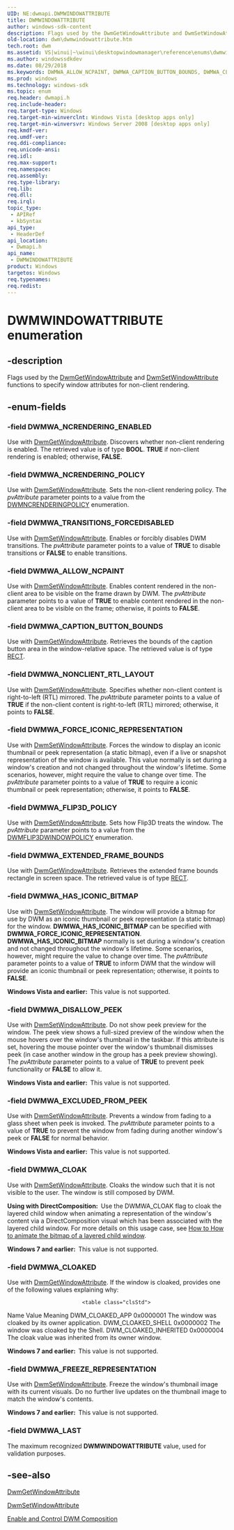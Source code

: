 ```yaml
---
UID: NE:dwmapi.DWMWINDOWATTRIBUTE
title: DWMWINDOWATTRIBUTE
author: windows-sdk-content
description: Flags used by the DwmGetWindowAttribute and DwmSetWindowAttribute functions to specify window attributes for non-client rendering.
old-location: dwm\dwmwindowattribute.htm
tech.root: dwm
ms.assetid: VS|winui|~\winui\desktopwindowmanager\reference\enums\dwmwindowattribute.htm
ms.author: windowssdkdev
ms.date: 08/29/2018
ms.keywords: DWMWA_ALLOW_NCPAINT, DWMWA_CAPTION_BUTTON_BOUNDS, DWMWA_CLOAK, DWMWA_CLOAKED, DWMWA_DISALLOW_PEEK, DWMWA_EXCLUDED_FROM_PEEK, DWMWA_EXTENDED_FRAME_BOUNDS, DWMWA_FLIP3D_POLICY, DWMWA_FORCE_ICONIC_REPRESENTATION, DWMWA_FREEZE_REPRESENTATION, DWMWA_HAS_ICONIC_BITMAP, DWMWA_LAST, DWMWA_NCRENDERING_ENABLED, DWMWA_NCRENDERING_POLICY, DWMWA_NONCLIENT_RTL_LAYOUT, DWMWA_TRANSITIONS_FORCEDISABLED, DWMWINDOWATTRIBUTE, DWMWINDOWATTRIBUTE enumeration [Desktop Window Manager], _udwm_dwmwindowattribute, _udwm_dwmwindowattribute_cpp, dwm.dwmwindowattribute, dwmapi/DWMWA_ALLOW_NCPAINT, dwmapi/DWMWA_CAPTION_BUTTON_BOUNDS, dwmapi/DWMWA_CLOAK, dwmapi/DWMWA_CLOAKED, dwmapi/DWMWA_DISALLOW_PEEK, dwmapi/DWMWA_EXCLUDED_FROM_PEEK, dwmapi/DWMWA_EXTENDED_FRAME_BOUNDS, dwmapi/DWMWA_FLIP3D_POLICY, dwmapi/DWMWA_FORCE_ICONIC_REPRESENTATION, dwmapi/DWMWA_FREEZE_REPRESENTATION, dwmapi/DWMWA_HAS_ICONIC_BITMAP, dwmapi/DWMWA_LAST, dwmapi/DWMWA_NCRENDERING_ENABLED, dwmapi/DWMWA_NCRENDERING_POLICY, dwmapi/DWMWA_NONCLIENT_RTL_LAYOUT, dwmapi/DWMWA_TRANSITIONS_FORCEDISABLED, dwmapi/DWMWINDOWATTRIBUTE, winui._udwm_dwmwindowattribute
ms.prod: windows
ms.technology: windows-sdk
ms.topic: enum
req.header: dwmapi.h
req.include-header: 
req.target-type: Windows
req.target-min-winverclnt: Windows Vista [desktop apps only]
req.target-min-winversvr: Windows Server 2008 [desktop apps only]
req.kmdf-ver: 
req.umdf-ver: 
req.ddi-compliance: 
req.unicode-ansi: 
req.idl: 
req.max-support: 
req.namespace: 
req.assembly: 
req.type-library: 
req.lib: 
req.dll: 
req.irql: 
topic_type:
 - APIRef
 - kbSyntax
api_type:
 - HeaderDef
api_location:
 - Dwmapi.h
api_name:
 - DWMWINDOWATTRIBUTE
product: Windows
targetos: Windows
req.typenames: 
req.redist: 
---
```


# DWMWINDOWATTRIBUTE enumeration


## -description


Flags used by the <a href="https://msdn.microsoft.com/1b08de95-703f-4f61-9341-97124a3072f2">DwmGetWindowAttribute</a> and <a href="https://msdn.microsoft.com/51f6544a-edc4-4d0c-b39a-277a8dcbe94f">DwmSetWindowAttribute</a> functions to specify window attributes for non-client rendering.


## -enum-fields




### -field DWMWA_NCRENDERING_ENABLED

Use with <a href="https://msdn.microsoft.com/1b08de95-703f-4f61-9341-97124a3072f2">DwmGetWindowAttribute</a>. Discovers whether non-client rendering is enabled. The retrieved value is of type <b>BOOL</b>. <b>TRUE</b> if non-client rendering is enabled; otherwise, <b>FALSE</b>.


### -field DWMWA_NCRENDERING_POLICY

Use with <a href="https://msdn.microsoft.com/51f6544a-edc4-4d0c-b39a-277a8dcbe94f">DwmSetWindowAttribute</a>. Sets the non-client rendering policy. The <i>pvAttribute</i> parameter points to a value from the <a href="https://msdn.microsoft.com/b02f9157-55cc-4965-9836-2b359f3dade5">DWMNCRENDERINGPOLICY</a> enumeration.


### -field DWMWA_TRANSITIONS_FORCEDISABLED

Use with <a href="https://msdn.microsoft.com/51f6544a-edc4-4d0c-b39a-277a8dcbe94f">DwmSetWindowAttribute</a>. Enables or forcibly disables DWM transitions. The <i>pvAttribute</i> parameter points to a value of <b>TRUE</b> to disable transitions or <b>FALSE</b> to enable transitions.


### -field DWMWA_ALLOW_NCPAINT

Use with <a href="https://msdn.microsoft.com/51f6544a-edc4-4d0c-b39a-277a8dcbe94f">DwmSetWindowAttribute</a>. Enables content rendered in the non-client area to be visible on the frame drawn by DWM. The <i>pvAttribute</i> parameter points to a value of <b>TRUE</b> to enable content rendered in the non-client area to be visible on the frame; otherwise, it points to <b>FALSE</b>.


### -field DWMWA_CAPTION_BUTTON_BOUNDS

Use with <a href="https://msdn.microsoft.com/1b08de95-703f-4f61-9341-97124a3072f2">DwmGetWindowAttribute</a>. Retrieves the bounds of the caption button area in the window-relative space. The retrieved value is of type <a href="https://msdn.microsoft.com/9439cb6c-f2f7-4c27-b1d7-8ddf16d81fe8">RECT</a>.


### -field DWMWA_NONCLIENT_RTL_LAYOUT

Use with <a href="https://msdn.microsoft.com/51f6544a-edc4-4d0c-b39a-277a8dcbe94f">DwmSetWindowAttribute</a>. Specifies whether non-client content is right-to-left (RTL) mirrored. The <i>pvAttribute</i> parameter points to a value of <b>TRUE</b> if the non-client content is right-to-left (RTL) mirrored; otherwise, it  points to <b>FALSE</b>.


### -field DWMWA_FORCE_ICONIC_REPRESENTATION

Use with <a href="https://msdn.microsoft.com/51f6544a-edc4-4d0c-b39a-277a8dcbe94f">DwmSetWindowAttribute</a>. Forces the window to display an iconic thumbnail or peek representation (a static bitmap), even if a live or snapshot representation of the window is available. This value normally is set during a window's creation and not changed throughout the window's lifetime. Some scenarios, however, might require the value to change over time. The <i>pvAttribute</i> parameter points to a value of <b>TRUE</b> to require a iconic thumbnail or peek representation; otherwise, it  points to <b>FALSE</b>.


### -field DWMWA_FLIP3D_POLICY

Use with <a href="https://msdn.microsoft.com/51f6544a-edc4-4d0c-b39a-277a8dcbe94f">DwmSetWindowAttribute</a>. Sets how Flip3D treats the window. The <i>pvAttribute</i> parameter points to a value from the <a href="https://msdn.microsoft.com/48dae43d-f184-4665-aada-7539559ecfe5">DWMFLIP3DWINDOWPOLICY</a> enumeration.


### -field DWMWA_EXTENDED_FRAME_BOUNDS

Use with <a href="https://msdn.microsoft.com/1b08de95-703f-4f61-9341-97124a3072f2">DwmGetWindowAttribute</a>. Retrieves the extended frame bounds rectangle in screen space. The retrieved value is of type <a href="https://msdn.microsoft.com/9439cb6c-f2f7-4c27-b1d7-8ddf16d81fe8">RECT</a>.


### -field DWMWA_HAS_ICONIC_BITMAP

Use with <a href="https://msdn.microsoft.com/51f6544a-edc4-4d0c-b39a-277a8dcbe94f">DwmSetWindowAttribute</a>. The window will provide a bitmap for use by DWM as an iconic thumbnail or peek representation (a static bitmap) for the window. <b>DWMWA_HAS_ICONIC_BITMAP</b> can be specified with <b>DWMWA_FORCE_ICONIC_REPRESENTATION</b>. <b>DWMWA_HAS_ICONIC_BITMAP</b> normally is set during a window's creation and not changed throughout the window's lifetime. Some scenarios, however, might require the value to change over time. The <i>pvAttribute</i> parameter points to a value of <b>TRUE</b> to inform DWM that the window will provide an iconic thumbnail or peek representation; otherwise, it points to <b>FALSE</b>.

<b>Windows Vista and earlier:  </b>This value is not supported.


### -field DWMWA_DISALLOW_PEEK

Use with <a href="https://msdn.microsoft.com/51f6544a-edc4-4d0c-b39a-277a8dcbe94f">DwmSetWindowAttribute</a>. Do not show peek preview for the window. The peek view shows a full-sized preview of the window when the mouse hovers over the window's thumbnail in the taskbar. If this attribute is set, hovering the mouse pointer over the window's thumbnail dismisses peek (in case another window in the group has a peek preview showing). The <i>pvAttribute</i> parameter points to a value of <b>TRUE</b> to prevent peek functionality or <b>FALSE</b> to allow it.

<b>Windows Vista and earlier:  </b>This value is not supported.


### -field DWMWA_EXCLUDED_FROM_PEEK

Use with <a href="https://msdn.microsoft.com/51f6544a-edc4-4d0c-b39a-277a8dcbe94f">DwmSetWindowAttribute</a>. Prevents a window from fading to a glass sheet when peek is invoked. The <i>pvAttribute</i> parameter points to a value of <b>TRUE</b> to prevent the window from fading during another window's peek or <b>FALSE</b> for normal behavior.

<b>Windows Vista and earlier:  </b>This value is not supported.


### -field DWMWA_CLOAK

Use with <a href="https://msdn.microsoft.com/51f6544a-edc4-4d0c-b39a-277a8dcbe94f">DwmSetWindowAttribute</a>. Cloaks the window such that it is not visible to the user. The window is still composed by DWM.

<b>Using with DirectComposition:  </b>Use the DWMWA_CLOAK flag to cloak the layered child window when animating a representation of the window's content via a DirectComposition visual which has been associated with the layered child window.  For more details on this usage case, see <a href="https://msdn.microsoft.com/8912CCF9-C343-45CB-AB31-55D26C118AF2">How to How to animate the bitmap of a layered child window</a>.

<b>Windows 7 and earlier:  </b>This value is not supported.


### -field DWMWA_CLOAKED

Use with <a href="https://msdn.microsoft.com/1b08de95-703f-4f61-9341-97124a3072f2">DwmGetWindowAttribute</a>. If the window is cloaked, provides one of the following values explaining why:

                            <table class="clsStd">
<tr>
<th>Name</th>
<th>Value</th>
<th>Meaning</th>
</tr>
<tr>
<td>DWM_CLOAKED_APP</td>
<td>0x0000001</td>
<td>The window was cloaked by its owner application.</td>
</tr>
<tr>
<td>DWM_CLOAKED_SHELL</td>
<td>0x0000002</td>
<td>The window was cloaked by the Shell.</td>
</tr>
<tr>
<td>DWM_CLOAKED_INHERITED</td>
<td>0x0000004</td>
<td>The cloak value was inherited from its owner window.</td>
</tr>
</table>
 



<b>Windows 7 and earlier:  </b>This value is not supported.


### -field DWMWA_FREEZE_REPRESENTATION

Use with <a href="https://msdn.microsoft.com/51f6544a-edc4-4d0c-b39a-277a8dcbe94f">DwmSetWindowAttribute</a>. Freeze the window's thumbnail image with its current visuals. Do no further live updates on the thumbnail image to match the window's contents.

<b>Windows 7 and earlier:  </b>This value is not supported.


### -field DWMWA_LAST

The maximum recognized <b>DWMWINDOWATTRIBUTE</b> value, used for validation purposes.


## -see-also




<a href="https://msdn.microsoft.com/1b08de95-703f-4f61-9341-97124a3072f2">DwmGetWindowAttribute</a>



<a href="https://msdn.microsoft.com/51f6544a-edc4-4d0c-b39a-277a8dcbe94f">DwmSetWindowAttribute</a>



<a href="https://msdn.microsoft.com/b728db22-db83-4607-8b09-6967697ef1b0">Enable and Control DWM Composition</a>
 

 

